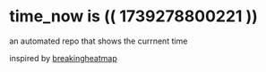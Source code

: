 # time_now is (( 1739278800221 ))

an automated repo that shows the currnent time

inspired by [breakingheatmap](https://github.com/breakingheatmap/breakingheatmap)